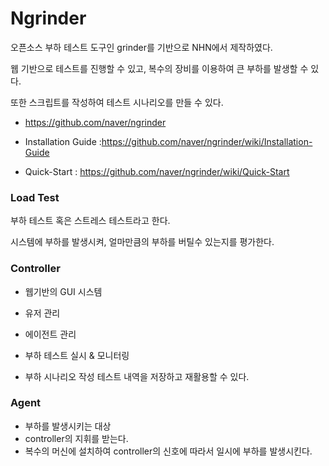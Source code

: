 # Ngrinder

오픈소스 부하 테스트 도구인 grinder를 기반으로 NHN에서 제작하였다. 

웹 기반으로 테스트를 진행할 수 있고, 복수의 장비를 이용하여 큰 부하를 발생할 수 있다. 

또한 스크립트를 작성하여 테스트 시나리오를 만들 수 있다. 

- https://github.com/naver/ngrinder

- Installation Guide :https://github.com/naver/ngrinder/wiki/Installation-Guide
- Quick-Start : https://github.com/naver/ngrinder/wiki/Quick-Start

### Load Test

부하 테스트 혹은 스트레스 테스트라고 한다. 

시스템에 부하를 발생시켜, 얼마만큼의 부하를 버틸수 있는지를 평가한다. 



### Controller

- 웹기반의 GUI 시스템

- 유저 관리
- 에이전트 관리
- 부하 테스트 실시 & 모니터링 
- 부하 시나리오 작성 테스트 내역을 저장하고 재활용할 수 있다. 



### Agent

- 부하를 발생시키는 대상 
- controller의 지휘를 받는다.
- 복수의 머신에 설치하여 controller의 신호에 따라서 일시에 부하를 발생시킨다.